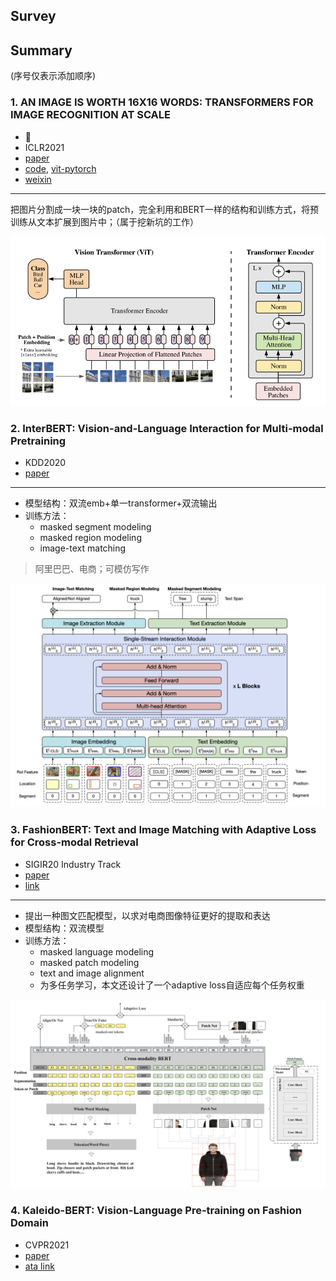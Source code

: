 





## Survey

### 


## Summary

(序号仅表示添加顺序)

### 1. AN IMAGE IS WORTH 16X16 WORDS: TRANSFORMERS FOR IMAGE RECOGNITION AT SCALE

* 🌟
* ICLR2021
* [paper](https://arxiv.org/abs/2010.11929)
* [code](https://github.com/google-research/vision_transformer), [vit-pytorch](https://github.com/lucidrains/vit-pytorch)
* [weixin](https://mp.weixin.qq.com/s/KyL74PwoXDWuuPLiziYPRA)

---

把图片分割成一块一块的patch，完全利用和BERT一样的结构和训练方式，将预训练从文本扩展到图片中；（属于挖新坑的工作）

![vit](images/vit.png)


### 2. InterBERT: Vision-and-Language Interaction for Multi-modal Pretraining

* KDD2020
* [paper](https://arxiv.org/abs/2003.13198)

---
* 模型结构：双流emb+单一transformer+双流输出
* 训练方法： 
    * masked segment modeling
    *  masked region modeling 
    * image-text matching

> 阿里巴巴、电商；可模仿写作

![interBERT](images/interBERT.png)

### 3. FashionBERT: Text and Image Matching with Adaptive Loss for Cross-modal Retrieval

* SIGIR20 Industry Track
* [paper](https://arxiv.org/abs/2005.09801)
* [link](https://developer.aliyun.com/article/763357)

---

* 提出一种图文匹配模型，以求对电商图像特征更好的提取和表达
* 模型结构：双流模型
* 训练方法：
  * masked language modeling
  * masked patch modeling
  * text and image alignment
  * 为多任务学习，本文还设计了一个adaptive loss自适应每个任务权重
  
![fashionbert](images/fashionbert.png)


### 4. Kaleido-BERT: Vision-Language Pre-training on Fashion Domain

* CVPR2021
* [paper](https://arxiv.org/abs/2103.16110)
* [ata link](https://ata.alibaba-inc.com/articles/210439?spm=ata.23639746.0.0.673a5da3nIPN0w)






